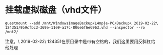 # 挂载虚拟磁盘（vhd文件）

```clike
guestmount --add /mnt/WindowsImageBackup/L4mpje-PC/Backup\ 2019-02-22\ 124351/9b9cfbc3-369e-11e9-a17c-806e6f6e6963.vhd --inspector --ro /mnt2/
```

注意，\ 2019-02-22\ 124351在原目录中是带有空格的，我们这里要用反斜杠给他处理
